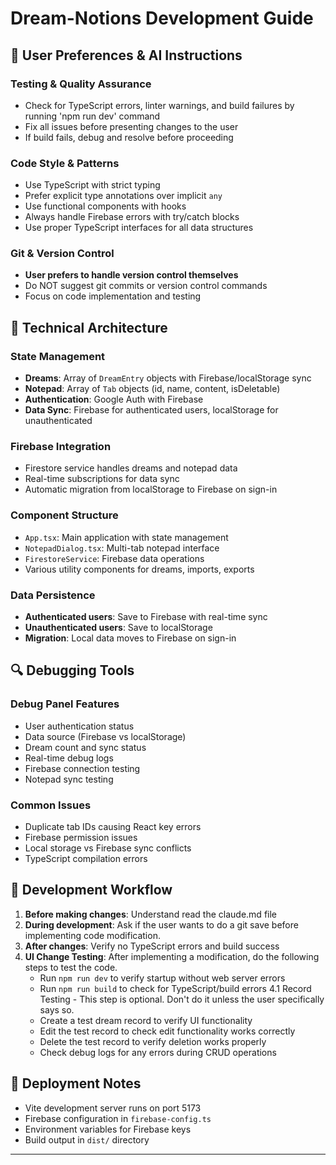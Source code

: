 # Dream-Notions Development Guide

## 🎯 User Preferences & AI Instructions

### Testing & Quality Assurance
- Check for TypeScript errors, linter warnings, and build failures by running 'npm run dev' command
- Fix all issues before presenting changes to the user
- If build fails, debug and resolve before proceeding

### Code Style & Patterns
- Use TypeScript with strict typing
- Prefer explicit type annotations over implicit `any`
- Use functional components with hooks
- Always handle Firebase errors with try/catch blocks
- Use proper TypeScript interfaces for all data structures

### Git & Version Control
- **User prefers to handle version control themselves**
- Do NOT suggest git commits or version control commands
- Focus on code implementation and testing



## 🔧 Technical Architecture

### State Management
- **Dreams**: Array of `DreamEntry` objects with Firebase/localStorage sync
- **Notepad**: Array of `Tab` objects (id, name, content, isDeletable)
- **Authentication**: Google Auth with Firebase
- **Data Sync**: Firebase for authenticated users, localStorage for unauthenticated

### Firebase Integration
- Firestore service handles dreams and notepad data
- Real-time subscriptions for data sync
- Automatic migration from localStorage to Firebase on sign-in

### Component Structure
- `App.tsx`: Main application with state management
- `NotepadDialog.tsx`: Multi-tab notepad interface
- `FirestoreService`: Firebase data operations
- Various utility components for dreams, imports, exports





### Data Persistence
- **Authenticated users**: Save to Firebase with real-time sync
- **Unauthenticated users**: Save to localStorage
- **Migration**: Local data moves to Firebase on sign-in

## 🔍 Debugging Tools

### Debug Panel Features
- User authentication status
- Data source (Firebase vs localStorage)
- Dream count and sync status
- Real-time debug logs
- Firebase connection testing
- Notepad sync testing

### Common Issues
- Duplicate tab IDs causing React key errors
- Firebase permission issues
- Local storage vs Firebase sync conflicts
- TypeScript compilation errors

## 📝 Development Workflow

1. **Before making changes**: Understand read the claude.md file
2. **During development**: Ask if the user wants to do a git save before implementing code modification.
3. **After changes**: Verify no TypeScript errors and build success
4. **UI Change Testing**: After implementing a modification, do the following steps to test the code.
   - Run `npm run dev` to verify startup without web server errors
   - Run `npm run build` to check for TypeScript/build errors
4.1 Record Testing - This step is optional. Don't do it unless the user specifically says so.
   - Create a test dream record to verify UI functionality
   - Edit the test record to check edit functionality works correctly
   - Delete the test record to verify deletion works properly
   - Check debug logs for any errors during CRUD operations
 


## 🚀 Deployment Notes

- Vite development server runs on port 5173
- Firebase configuration in `firebase-config.ts`
- Environment variables for Firebase keys
- Build output in `dist/` directory

---


